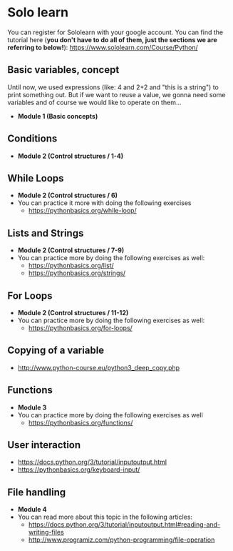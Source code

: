 # Solo learn

You can register for Sololearn with your google account. You can find the tutorial here (**you don't have to do all of them, just the sections we are referring to below!**): <https://www.sololearn.com/Course/Python/>

## Basic variables, concept

Until now, we used expressions (like: 4 and 2+2 and "this is a string") to print something out. But if we want to reuse a value, we gonna need some variables and of course we would like to operate on them...

  * **Module 1 (Basic concepts)**



## Conditions

  * **Module 2 (Control structures / 1-4)**



## While Loops

  * **Module 2 (Control structures / 6)**
  * You can practice it more with doing the following exercises
    * <https://pythonbasics.org/while-loop/>



## Lists and Strings

  * **Module 2 (Control structures / 7-9)**
  * You can practice more by doing the following exercises as well:
    * <https://pythonbasics.org/list/>
    * <https://pythonbasics.org/strings/>



## For Loops

  * **Module 2 (Control structures / 11-12)**
  * You can practice more by doing the following exercises as well:
    * <https://pythonbasics.org/for-loops/>



## Copying of a variable

  * <http://www.python-course.eu/python3_deep_copy.php>



## Functions

  * **Module 3**
  * You can practice more by doing the following exercises as well
    * <https://pythonbasics.org/functions/>



## User interaction

  * <https://docs.python.org/3/tutorial/inputoutput.html>
  * <https://pythonbasics.org/keyboard-input/>



## File handling

  * **Module 4**
  * You can read more about this topic in the following articles:
    * <https://docs.python.org/3/tutorial/inputoutput.html#reading-and-writing-files>
    * <http://www.programiz.com/python-programming/file-operation>
	
